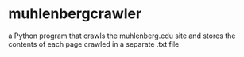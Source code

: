 # muhlenbergcrawler
 a Python program that crawls the muhlenberg.edu site and stores the contents of each page crawled in a separate .txt file
